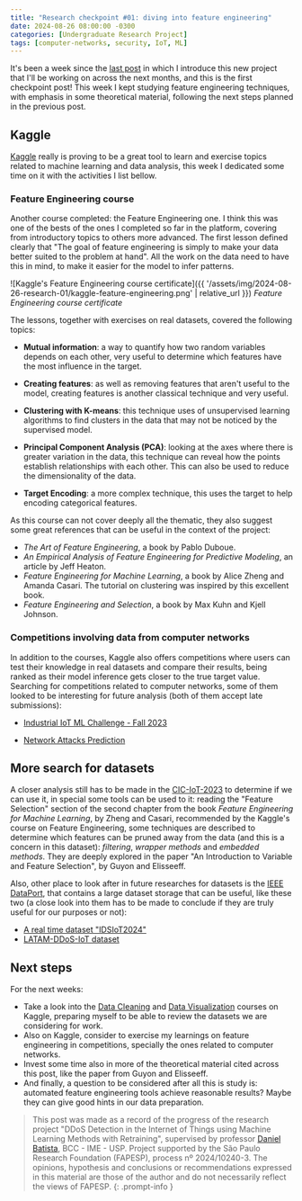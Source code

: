 ```yaml
---
title: "Research checkpoint #01: diving into feature engineering"
date: 2024-08-26 08:00:00 -0300
categories: [Undergraduate Research Project]
tags: [computer-networks, security, IoT, ML]
---
```


It's been a week since the [last post](https://otavioolsilva.github.io/posts/research-00/) in which I introduce this new project that I'll be working on across the next months, and this is the first checkpoint post! This week I kept studying feature engineering techniques, with emphasis in some theoretical material, following the next steps planned in the previous post.

## Kaggle

[Kaggle](https://www.kaggle.com/) really is proving to be a great tool to learn and exercise topics related to machine learning and data analysis, this week I dedicated some time on it with the activities I list bellow.

### Feature Engineering course

Another course completed: the Feature Engineering one. I think this was one of the bests of the ones I completed so far in the platform, covering from introductory topics to others more advanced. The first lesson defined clearly that "The goal of feature engineering is simply to make your data better suited to the problem at hand". All the work on the data need to have this in mind, to make it easier for the model to infer patterns.

![Kaggle's Feature Engineering course certificate]({{ '/assets/img/2024-08-26-research-01/kaggle-feature-engineering.png' | relative_url }})
_Feature Engineering course certificate_

The lessons, together with exercises on real datasets, covered the following topics:

- **Mutual information**: a way to quantify how two random variables depends on each other, very useful to determine which features have the most influence in the target.

- **Creating features**: as well as removing features that aren't useful to the model, creating features is another classical technique and very useful.

- **Clustering with K-means**: this technique uses of unsupervised learning algorithms to find clusters in the data that may not be noticed by the supervised model.

- **Principal Component Analysis (PCA)**: looking at the axes where there is greater variation in the data, this technique can reveal how the points establish relationships with each other. This can also be used to reduce the dimensionality of the data.

- **Target Encoding**: a more complex technique, this uses the target to help encoding categorical features.

As this course can not cover deeply all the thematic, they also suggest some great references that can be useful in the context of the project:

- *The Art of Feature Engineering*, a book by Pablo Duboue.
- *An Empirical Analysis of Feature Engineering for Predictive Modeling*, an article by Jeff Heaton.
- *Feature Engineering for Machine Learning*, a book by Alice Zheng and Amanda Casari. The tutorial on clustering was inspired by this excellent book.
- *Feature Engineering and Selection*, a book by Max Kuhn and Kjell Johnson.

### Competitions involving data from computer networks

In addition to the courses, Kaggle also offers competitions where users can test their knowledge in real datasets and compare their results, being ranked as their model inference gets closer to the true target value. Searching for competitions related to computer networks, some of them looked to be interesting for future analysis (both of them accept late submissions):

- [Industrial IoT ML Challenge - Fall 2023](https://www.kaggle.com/competitions/cuboulder-iot-f23/overview)

- [Network Attacks Prediction](https://www.kaggle.com/competitions/network-attacks-prediction/overview)

## More search for datasets

A closer analysis still has to be made in the [CIC-IoT-2023](https://www.unb.ca/cic/datasets/iotdataset-2023.html) to determine if we can use it, in special some tools can be used to it: reading the "Feature Selection" section of the second chapter from the book *Feature Engineering for Machine Learning*, by Zheng and Casari, recommended by the Kaggle's course on Feature Engineering, some techniques are described to determine which features can be pruned away from the data (and this is a concern in this dataset): *filtering*, *wrapper methods* and *embedded methods*. They are deeply explored in the paper "An Introduction to Variable and Feature Selection", by Guyon and Elisseeff.

Also, other place to look after in future researches for datasets is the [IEEE DataPort](https://ieee-dataport.org/), that contains a large dataset storage that can be useful, like these two (a close look into them has to be made to conclude if they are truly useful for our purposes or not):

- [A real time dataset "IDSIoT2024"](https://ieee-dataport.org/documents/real-time-dataset-idsiot2024)
- [LATAM-DDoS-IoT dataset](https://ieee-dataport.org/documents/latam-ddos-iot-dataset)

## Next steps

For the next weeks:

- Take a look into the [Data Cleaning](https://www.kaggle.com/learn/data-cleaning) and [Data Visualization](https://www.kaggle.com/learn/data-visualization) courses on Kaggle, preparing myself to be able to review the datasets we are considering for work.
- Also on Kaggle, consider to exercise my learnings on feature engineering in competitions, specially the ones related to computer networks.
- Invest some time also in more of the theoretical material cited across this post, like the paper from Guyon and Elisseeff.
- And finally, a question to be considered after all this is study is: automated feature engineering tools achieve reasonable results? Maybe they can give good hints in our data preparation.


> This post was made as a record of the progress of the research project "DDoS Detection in the Internet of Things using Machine Learning Methods with Retraining", supervised by professor [Daniel Batista](https://www.ime.usp.br/~batista/), BCC - IME - USP. Project supported by the São Paulo Research Foundation (FAPESP), process nº 2024/10240-3. The opinions, hypothesis and conclusions or recommendations expressed in this material are those of the author and do not necessarily reflect the views of FAPESP.
{: .prompt-info }

